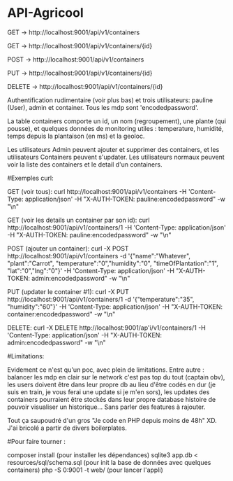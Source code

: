 # API-Agricool

GET -> http://localhost:9001/api/v1/containers 

GET -> http://localhost:9001/api/v1/containers/{id} 

POST -> http://localhost:9001/api/v1/containers 

PUT -> http://localhost:9001/api/v1/containers/{id} 

DELETE -> http://localhost:9001/api/v1/containers/{id}

Authentification rudimentaire (voir plus bas) et trois utilisateurs: pauline (User), admin et container. Tous les mdp sont 'encodedpassword'.

La table containers comporte un id, un nom (regroupement), une plante (qui pousse), et quelques données de monitoring utiles : temperature, humidité, temps depuis la plantaison (en ms) et la geoloc.

Les utilisateurs Admin peuvent ajouter et supprimer des containers, et les utilisateurs Containers peuvent s'updater. Les utilisateurs normaux peuvent voir la liste des containers et le detail d'un containers.

#Exemples curl:

GET (voir tous): curl http://localhost:9001/api/v1/containers -H 'Content-Type: application/json' -H "X-AUTH-TOKEN: pauline:encodedpassword" -w "\n" 

GET (voir les details un container par son id): curl http://localhost:9001/api/v1/containers/1 -H 'Content-Type: application/json' -H "X-AUTH-TOKEN: pauline:encodedpassword" -w "\n" 

POST (ajouter un container): curl -X POST http://localhost:9001/api/v1/containers -d '{"name":"Whatever", "plant":"Carrot", "temperature":"0","humidity":"0", "timeOfPlantation":"1", "lat":"0","lng":"0"}' -H 'Content-Type: application/json' -H "X-AUTH-TOKEN: admin:encodedpassword" -w "\n" 

PUT (updater le container #1): curl -X PUT http://localhost:9001/api/v1/containers/1 -d '{"temperature":"35", "humidity":"60"}' -H 'Content-Type: application/json' -H "X-AUTH-TOKEN: container:encodedpassword"  -w "\n" 

DELETE: curl -X DELETE http://localhost:9001/ap'i/v1/containers/1 -H 'Content-Type: application/json' -H "X-AUTH-TOKEN: admin:encodedpassword" -w "\n"

#Limitations:

Evidement ce n'est qu'un poc, avec plein de limitations. Entre autre :  balancer les mdp en clair sur le network c'est pas top du tout (captain obv), les users doivent être dans leur propre db au lieu d'être codés en dur (je suis en train, je vous ferai une update si je m'en sors), les updates des containers pourraient être stockés dans leur propre database histoire de pouvoir visualiser un historique... Sans parler des features à rajouter.

Tout ça saupoudré d'un gros "Je code en PHP depuis moins de 48h" XD. J'ai bricolé a partir de divers boilerplates.

#Pour faire tourner :

composer install (pour installer les dépendances)
sqlite3 app.db < resources/sql/schema.sql (pour init la base de données avec quelques containers)
php -S 0:9001 -t web/ (pour lancer l'appli)
